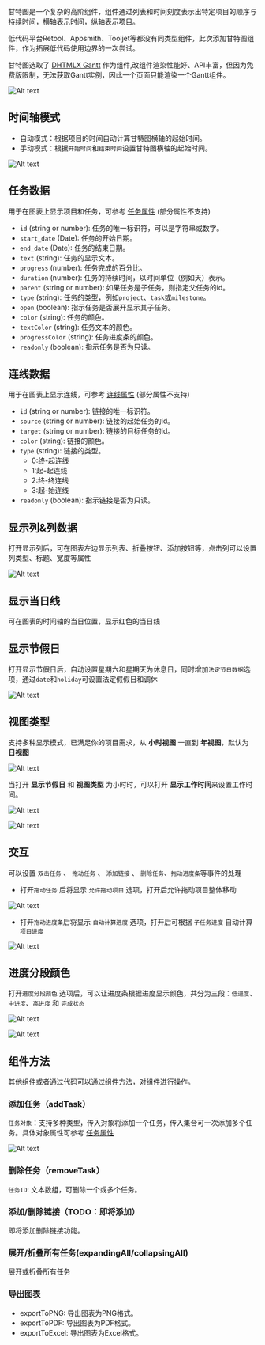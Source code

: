 
甘特图是一个复杂的高阶组件，组件通过列表和时间刻度表示出特定项目的顺序与持续时间，横轴表示时间，纵轴表示项目。

低代码平台Retool、Appsmith、Tooljet等都没有同类型组件，此次添加甘特图组件，作为拓展低代码使用边界的一次尝试。

甘特图选取了 [DHTMLX Gantt](https://docs.dhtmlx.com/gantt/) 作为组件,改组件渲染性能好、API丰富，但因为免费版限制，无法获取Gantt实例，因此一个页面只能渲染一个Gantt组件。

![Alt text](../assets/3-1.gif)

## 时间轴模式

* 自动模式：根据项目的时间自动计算甘特图横轴的起始时间。
* 手动模式：根据`开始时间`和`结束时间`设置甘特图横轴的起始时间。


![Alt text](../assets/image-31.png)

## 任务数据

用于在图表上显示项目和任务，可参考 [任务属性](https://docs.dhtmlx.com/gantt/desktop__task_properties.html) (部分属性不支持)

* `id` (string or number): 任务的唯一标识符，可以是字符串或数字。
* `start_date` (Date): 任务的开始日期。
* `end_date` (Date): 任务的结束日期。
* `text` (string): 任务的显示文本。
* `progress` (number): 任务完成的百分比。
* `duration` (number): 任务的持续时间，以时间单位（例如天）表示。
* `parent` (string or number): 如果任务是子任务，则指定父任务的id。
* `type` (string): 任务的类型，例如`project`、`task`或`milestone`。
* `open` (boolean): 指示任务是否展开显示其子任务。
* `color` (string): 任务的颜色。
* `textColor` (string): 任务文本的颜色。
* `progressColor` (string): 任务进度条的颜色。
* `readonly` (boolean): 指示任务是否为只读。

## 连线数据

用于在图表上显示连线，可参考 [连线属性](https://docs.dhtmlx.com/gantt/desktop__link_properties.html) (部分属性不支持)

* `id` (string or number): 链接的唯一标识符。
* `source` (string or number): 链接的起始任务的id。
* `target` (string or number): 链接的目标任务的id。
* `color` (string): 链接的颜色。
* `type` (string): 链接的类型。
    - 0:终-起连线
    - 1:起-起连线
    - 2:终-终连线
    - 3:起-始连线
* `readonly` (boolean): 指示链接是否为只读。
  
## 显示列&列数据

打开显示列后，可在图表左边显示列表、折叠按钮、添加按钮等，点击列可以设置列类型、标题、宽度等属性

![Alt text](../assets/image-32.png)

## 显示当日线

可在图表的时间轴的当日位置，显示红色的当日线

## 显示节假日

打开显示节假日后，自动设置星期六和星期天为休息日，同时增加`法定节日数据`选项，通过`date`和`holiday`可设置法定假假日和调休

![Alt text](../assets/image-37.png)

## 视图类型

支持多种显示模式，已满足你的项目需求，从 **小时视图** 一直到 **年视图**，默认为 **日视图**

![Alt text](../assets/image-33.png)

当打开 **显示节假日** 和 **视图类型** 为小时时，可以打开 **显示工作时间**来设置工作时间。

![Alt text](../assets/image-34.png)

![Alt text](../assets/image-35.png)

## 交互

可以设置 `双击任务` 、 `拖动任务` 、 `添加链接` 、 `删除任务`、`拖动进度条`等事件的处理

* 打开`拖动任务` 后将显示 `允许拖动项目` 选项，打开后允许拖动项目整体移动

![Alt text](../assets/3-2.gif)

* 打开`拖动进度条`后将显示 `自动计算进度` 选项，打开后可根据 `子任务进度` 自动计算 `项目进度`
  
![Alt text](../assets/3-3.gif)

## 进度分段颜色

打开`进度分段颜色` 选项后，可以让进度条根据进度显示颜色，共分为三段：`低进度`、`中进度`、`高进度` 和 `完成状态`

![Alt text](../assets/image-36.png)

![Alt text](../assets/3-4.gif)

## 组件方法

其他组件或者通过代码可以通过组件方法，对组件进行操作。

### 添加任务（addTask）

`任务对象`：支持多种类型，传入对象将添加一个任务，传入集合可一次添加多个任务。具体对象属性可参考 [任务属性](./using-gantt.md#任务数据)

![Alt text](../assets/image-38.png)

### 删除任务（removeTask）

`任务ID`: 文本数组，可删除一个或多个任务。

### 添加/删除链接（TODO：即将添加）

即将添加删除链接功能。

### 展开/折叠所有任务(expandingAll/collapsingAll)

展开或折叠所有任务

### 导出图表

* exportToPNG: 导出图表为PNG格式。
* exportToPDF: 导出图表为PDF格式。
* exportToExcel: 导出图表为Excel格式。